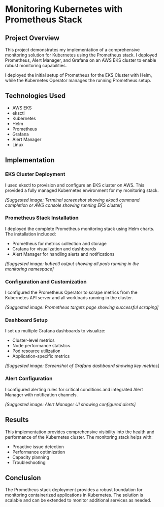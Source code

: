 # Monitoring Kubernetes with Prometheus Stack

## Project Overview
This project demonstrates my implementation of a comprehensive monitoring solution for Kubernetes using the Prometheus stack. I deployed Prometheus, Alert Manager, and Grafana on an AWS EKS cluster to enable robust monitoring capabilities.

I deployed the initial setup of Prometheus for the EKS Cluster with Helm, while the Kubernetes Operator manages the running Prometheus setup.

## Technologies Used
- AWS EKS
- eksctl
- Kubernetes
- Helm
- Prometheus
- Grafana
- Alert Manager
- Linux

## Implementation

### EKS Cluster Deployment
I used eksctl to provision and configure an EKS cluster on AWS. This provided a fully managed Kubernetes environment for my monitoring stack.

*[Suggested image: Terminal screenshot showing eksctl command completion or AWS console showing running EKS cluster]*

### Prometheus Stack Installation
I deployed the complete Prometheus monitoring stack using Helm charts. The installation included:
- Prometheus for metrics collection and storage
- Grafana for visualization and dashboards
- Alert Manager for handling alerts and notifications

*[Suggested image: kubectl output showing all pods running in the monitoring namespace]*

### Configuration and Customization
I configured the Prometheus Operator to scrape metrics from the Kubernetes API server and all workloads running in the cluster.

*[Suggested image: Prometheus targets page showing successful scraping]*

### Dashboard Setup
I set up multiple Grafana dashboards to visualize:
- Cluster-level metrics
- Node performance statistics
- Pod resource utilization
- Application-specific metrics

*[Suggested image: Screenshot of Grafana dashboard showing key metrics]*

### Alert Configuration
I configured alerting rules for critical conditions and integrated Alert Manager with notification channels.

*[Suggested image: Alert Manager UI showing configured alerts]*

## Results
This implementation provides comprehensive visibility into the health and performance of the Kubernetes cluster. The monitoring stack helps with:
- Proactive issue detection
- Performance optimization
- Capacity planning
- Troubleshooting

## Conclusion
The Prometheus stack deployment provides a robust foundation for monitoring containerized applications in Kubernetes. The solution is scalable and can be extended to monitor additional services as needed.
